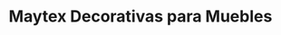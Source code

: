 ---
title: "Maytex Decorativas para Muebles"
url: /pereira/maytex-decorativas-para-muebles/
shop: decoración interior
---